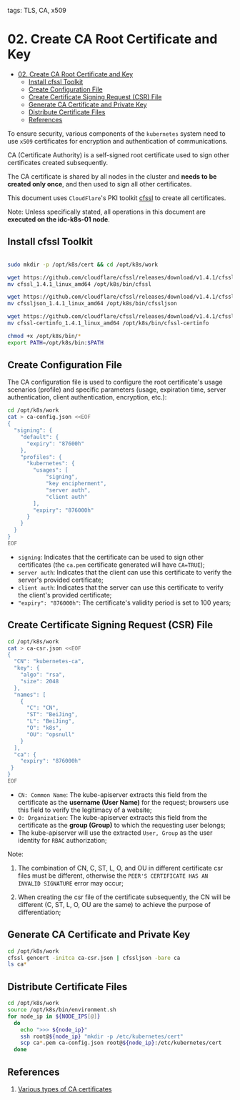 tags: TLS, CA, x509

# 02. Create CA Root Certificate and Key

<!-- TOC -->

- [02. Create CA Root Certificate and Key](#02-create-ca-root-certificate-and-key)
    - [Install cfssl Toolkit](#install-cfssl-toolkit)
    - [Create Configuration File](#create-configuration-file)
    - [Create Certificate Signing Request (CSR) File](#create-certificate-signing-request-csr-file)
    - [Generate CA Certificate and Private Key](#generate-ca-certificate-and-private-key)
    - [Distribute Certificate Files](#distribute-certificate-files)
    - [References](#references)

<!-- /TOC -->

To ensure security, various components of the `kubernetes` system need to use `x509` certificates for encryption and authentication of communications.

CA (Certificate Authority) is a self-signed root certificate used to sign other certificates created subsequently.

The CA certificate is shared by all nodes in the cluster and **needs to be created only once**, and then used to sign all other certificates.

This document uses `CloudFlare`'s PKI toolkit [cfssl](https://github.com/cloudflare/cfssl) to create all certificates.

Note: Unless specifically stated, all operations in this document are **executed on the idc-k8s-01 node**.

## Install cfssl Toolkit

``` bash

sudo mkdir -p /opt/k8s/cert && cd /opt/k8s/work

wget https://github.com/cloudflare/cfssl/releases/download/v1.4.1/cfssl_1.4.1_linux_amd64
mv cfssl_1.4.1_linux_amd64 /opt/k8s/bin/cfssl

wget https://github.com/cloudflare/cfssl/releases/download/v1.4.1/cfssljson_1.4.1_linux_amd64
mv cfssljson_1.4.1_linux_amd64 /opt/k8s/bin/cfssljson

wget https://github.com/cloudflare/cfssl/releases/download/v1.4.1/cfssl-certinfo_1.4.1_linux_amd64
mv cfssl-certinfo_1.4.1_linux_amd64 /opt/k8s/bin/cfssl-certinfo

chmod +x /opt/k8s/bin/*
export PATH=/opt/k8s/bin:$PATH
```

## Create Configuration File

The CA configuration file is used to configure the root certificate's usage scenarios (profile) and specific parameters (usage, expiration time, server authentication, client authentication, encryption, etc.):

``` bash
cd /opt/k8s/work
cat > ca-config.json <<EOF
{
  "signing": {
    "default": {
      "expiry": "87600h"
    },
    "profiles": {
      "kubernetes": {
        "usages": [
            "signing",
            "key encipherment",
            "server auth",
            "client auth"
        ],
        "expiry": "876000h"
      }
    }
  }
}
EOF
```
+ `signing`: Indicates that the certificate can be used to sign other certificates (the `ca.pem` certificate generated will have `CA=TRUE`);
+ `server auth`: Indicates that the client can use this certificate to verify the server's provided certificate;
+ `client auth`: Indicates that the server can use this certificate to verify the client's provided certificate;
+ `"expiry": "876000h"`: The certificate's validity period is set to 100 years;

## Create Certificate Signing Request (CSR) File

``` bash
cd /opt/k8s/work
cat > ca-csr.json <<EOF
{
  "CN": "kubernetes-ca",
  "key": {
    "algo": "rsa",
    "size": 2048
  },
  "names": [
    {
      "C": "CN",
      "ST": "BeiJing",
      "L": "BeiJing",
      "O": "k8s",
      "OU": "opsnull"
    }
  ],
  "ca": {
    "expiry": "876000h"
 }
}
EOF
```
+ `CN: Common Name`: The kube-apiserver extracts this field from the certificate as the **username (User Name)** for the request; browsers use this field to verify the legitimacy of a website;
+ `O: Organization`: The kube-apiserver extracts this field from the certificate as the **group (Group)** to which the requesting user belongs;
+ The kube-apiserver will use the extracted `User, Group` as the user identity for `RBAC` authorization;

Note:
1. The combination of CN, C, ST, L, O, and OU in different certificate csr files must be different, otherwise the `PEER'S CERTIFICATE HAS AN INVALID SIGNATURE` error may occur;

2. When creating the csr file of the certificate subsequently, the CN will be different (C, ST, L, O, OU are the same) to achieve the purpose of differentiation;

## Generate CA Certificate and Private Key

``` bash
cd /opt/k8s/work
cfssl gencert -initca ca-csr.json | cfssljson -bare ca
ls ca*
```

## Distribute Certificate Files

``` bash
cd /opt/k8s/work
source /opt/k8s/bin/environment.sh
for node_ip in ${NODE_IPS[@]}
  do
    echo ">>> ${node_ip}"
    ssh root@${node_ip} "mkdir -p /etc/kubernetes/cert"
    scp ca*.pem ca-config.json root@${node_ip}:/etc/kubernetes/cert
  done
```

## References

1. [Various types of CA certificates](https://github.com/kubernetes-incubator/apiserver-builder/blob/master/docs/concepts/auth.md)
